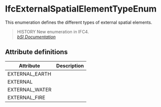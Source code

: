 IfcExternalSpatialElementTypeEnum
=================================
This enumeration defines the different types of external spatial elements.  
  
> HISTORY  New enumeration in IFC4.  
[ _bSI
Documentation_](https://standards.buildingsmart.org/IFC/DEV/IFC4_2/FINAL/HTML/schema/ifcproductextension/lexical/ifcexternalspatialelementtypeenum.htm)


Attribute definitions
---------------------
| Attribute      | Description   |
|----------------|---------------|
| EXTERNAL_EARTH |               |
| EXTERNAL       |               |
| EXTERNAL_WATER |               |
| EXTERNAL_FIRE  |               |

